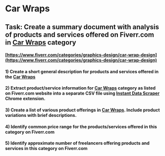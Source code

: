 # Car Wraps
## Task: Create a summary document with analysis of products and services offered on Fiverr.com in [Car Wraps](https://www.fiverr.com/categories/graphics-design/car-wrap-design) category
#### [https://www.fiverr.com/categories/graphics-design/car-wrap-design](https://www.fiverr.com/categories/graphics-design/car-wrap-design)
#### 1) Create a short general description for products and services offered in the [Car Wraps](https://www.fiverr.com/categories/graphics-design/car-wrap-design)
#### 2) Extract product/service information for [Car Wraps](https://www.fiverr.com/categories/graphics-design/car-wrap-design) category as listed on Fiverr.com website into a separate CSV file using [Instant Data Scraper](https://chrome.google.com/webstore/detail/instant-data-scraper/ofaokhiedipichpaobibbnahnkdoiiah) Chrome extension.
#### 3) Create a list of various product offerings in [Car Wraps](https://www.fiverr.com/categories/graphics-design/car-wrap-design). Include product variations with brief descriptions.
#### 4) Identify common price range for the products/services offered in this category on Fiverr.com
#### 5) Identify approximate number of freelancers offering products and services in this category on Fiverr.com
